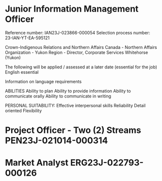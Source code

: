 # Junior Information Management Officer

Reference number: IAN23J-023866-000054
Selection process number: 23-IAN-YT-EA-595121

Crown-Indigenous Relations and Northern Affairs Canada - Northern Affairs Organization - Yukon Region - Director, Corporate Services
Whitehorse (Yukon)

The following will be applied / assessed at a later date (essential for the job)
English essential

Information on language requirements

ABILITIES
Ability to plan
Ability to provide information
Ability to communicate orally
Ability to communicate in writing

PERSONAL SUITABILITY:
Effective interpersonal skills
Reliability
Detail oriented
Flexibility

# Project Officer - Two (2) Streams PEN23J-021014-000314

# Market Analyst ERG23J-022793-000126

